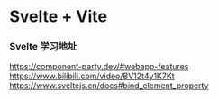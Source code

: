 # Svelte + Vite


### Svelte 学习地址
https://component-party.dev/#webapp-features
https://www.bilibili.com/video/BV12t4y1K7Kt
https://www.sveltejs.cn/docs#bind_element_property